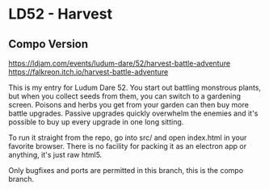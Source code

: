 # LD52 - Harvest

## Compo Version

https://ldjam.com/events/ludum-dare/52/harvest-battle-adventure
https://falkreon.itch.io/harvest-battle-adventure

This is my entry for Ludum Dare 52. You start out battling monstrous plants, but when you collect seeds from them, you can switch to a gardening screen. Poisons and herbs you get from your garden can then buy more battle upgrades. Passive upgrades quickly overwhelm the enemies and it's possible to buy up every upgrade in one long sitting.


To run it straight from the repo, go into src/ and open index.html in your favorite browser. There is no facility for packing it as an electron app or anything, it's just raw html5.


Only bugfixes and ports are permitted in this branch, this is the compo branch.
